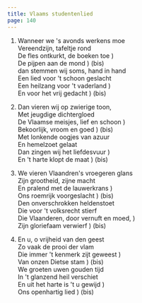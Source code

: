 ```yaml
---
title: Vlaams studentenlied
page: 140
---  
```


1. Wanneer we 's avonds werkens moe  
Vereendzijn, tafeltje rond  
De fles ontkurkt, de boeken toe )   
De pijpen aan de mond           ) (bis)  
dan stemmen wij soms, hand in hand  
Een lied voor 't schoon geslacht  
Een heilzang voor 't vaderland )  
En voor het vrij gedacht        ) (bis)  


2. Dan vieren wij op zwierige toon,  
Met jeugdige dichtergloed  
De Vlaamse meisjes, lief en schoon )  
Bekoorlijk, vroom en goed          ) (bis)  
Met lonkende oogjes van azuur  
En hemelzoet gelaat  
Dan zingen wij het liefdesvuur )  
En 't harte klopt de maat      ) (bis)  


3. We vieren Vlaandren's vroegeren glans  
Zijn grootheid, zijne macht  
En pralend met de lauwerkrans )  
Ons roemrijk voorgeslacht     ) (bis)  
Den onverschrokken heldenstoet  
Die voor 't volksrecht stierf  
Die Vlaanderen, door vernuft en moed, )  
Zijn gloriefaam verwierf              ) (bis)  


4. En u, o vrijheid van den geest  
Zo vaak de prooi der vlam  
Die immer 't kenmerk zijt geweest )  
Van onzen Dietse stam             ) (bis)  
We groeten uwen gouden tijd  
In 't glanzend heil verschiet  
En uit het harte is 't u gewijd  )  
Ons openhartig lied              ) (bis)  